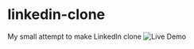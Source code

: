 # linkedin-clone
My small attempt to make LinkedIn clone
![Live Demo](https://vercel.com/dev-techsters-projects/linkedin-clone-h9zv/755XUFWNjPbazrRP7cyqhaCfHDrG)
